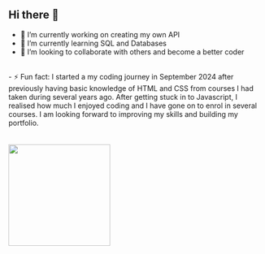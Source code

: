 ## Hi there 👋


- 🔭 I’m currently working on creating my own API
- 🌱 I’m currently learning SQL and Databases
- 👯 I’m looking to collaborate with others and become a better coder
<br>
- ⚡ Fun fact: I started a my coding journey in September 2024 after previously having basic knowledge of HTML and CSS from courses I had taken during several years ago. 
    After getting stuck in to Javascript, I realised how much I enjoyed coding and I have gone on to enrol in several courses. I am looking forward to improving my skills and building 
    my portfolio.
<br>
<br>
<br>
<a href="https://github.com/ReWats/convoychat">
  <img height=200 align="center" src="https://github-readme-stats.vercel.app/api/top-langs?username=ReWats&layout=compact&langs_count=8&card_width=320" />
</a>
<br>
<br>
<a href="https://www.codewars.com/users/ReWats/badges/large"></a>



